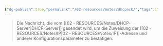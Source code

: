 ```yaml
---
{"dg-publish":true,"permalink":"/02-resources/notes/dhcpack/","tags":["netzwerk/protocol"],"noteIcon":"","updated":"2024-10-17T20:37:28.302+02:00"}
---
```


>Die Nachricht, die vom [[02 - RESOURCES/Notes/DHCP-Server\|DHCP-Server]] gesendet wird, um die Zuweisung der [[02 - RESOURCES/Notes/IP\|02 - RESOURCES/Notes/IP]]-Adresse und anderer Konfigurationsparameter zu bestätigen.